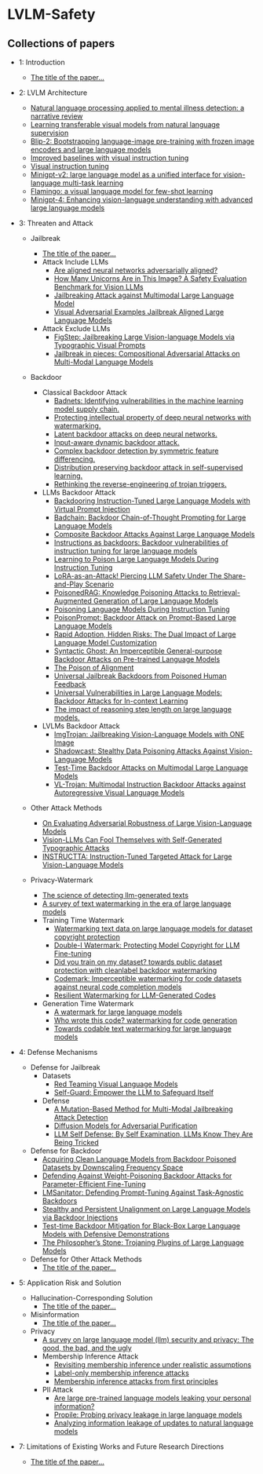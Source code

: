 # LVLM-Safety


## Collections of papers
- 1: Introduction
     - [The title of the paper...](https://arxiv.org/abs/2403.17336)
- 2: LVLM Architecture
     - [Natural language processing applied to mental illness detection: a narrative review](https://www.nature.com/articles/s41746-022-00589-7.)
     - [Learning transferable visual models from natural language supervision](http://proceedings.mlr.press/v139/radford21a)
     - [Blip-2: Bootstrapping language-image pre-training with frozen image encoders and large language models](https://proceedings.mlr.press/v202/li23q.html)
     - [Improved baselines with visual instruction tuning](https://arxiv.org/abs/2310.03744)
     - [Visual instruction tuning](https://proceedings.neurips.cc/paper_files/paper/2023/hash/6dcf277ea32ce3288914faf369fe6de0-Abstract-Conference.html)
     - [Minigpt-v2: large language model as a unified interface for vision-language multi-task learning](https://arxiv.org/abs/2310.09478)
     - [Flamingo: a visual language model for few-shot learning](https://proceedings.neurips.cc/paper_files/paper/2022/hash/960a172bc7fbf0177ccccbb411a7d800-Abstract-Conference.html)
     - [Minigpt-4: Enhancing vision-language understanding with advanced large language models](https://arxiv.org/abs/2304.10592)
- 3: Threaten and Attack
     - Jailbreak
        - [The title of the paper...](https://arxiv.org/abs/2403.17336)
        - Attack Include LLMs
             - [Are aligned neural networks adversarially aligned?](http://arxiv.org/abs/2306.15447)
             - [How Many Unicorns Are in This Image? A Safety Evaluation Benchmark for Vision LLMs](http://arxiv.org/abs/2311.16101)
             - [Jailbreaking Attack against Multimodal Large Language Model](http://arxiv.org/abs/2402.02309)
             - [Visual Adversarial Examples Jailbreak Aligned Large Language Models](http://arxiv.org/abs/2306.13213) 
        - Attack Exclude LLMs
             - [FigStep: Jailbreaking Large Vision-language Models via Typographic Visual Prompts](http://arxiv.org/abs/2311.05608)
             - [Jailbreak in pieces: Compositional Adversarial Attacks on Multi-Modal Language Models](http://arxiv.org/abs/2307.14539) 
    - Backdoor
        - Classical Backdoor Attack
             - [Badnets: Identifying vulnerabilities in the machine learning model supply chain.](https://arxiv.org/abs/1708.06733)
             - [Protecting intellectual property of deep neural networks with watermarking.](https://dl.acm.org/doi/pdf/10.1145/3196494.3196550?casa_token=NFvV7QfCfYwAAAAA:Pt-OhWycRh4T_jvt9nXAIBhDzR57SgqmpKBRSI6VPKshzcGcAKAWSxvFrcmA2XRCvByArKZNdROf)
             - [Latent backdoor attacks on deep neural networks.](https://dl.acm.org/doi/pdf/10.1145/3319535.3354209)
             - [Input-aware dynamic backdoor attack.](https://proceedings.neurips.cc/paper_files/paper/2020/file/234e691320c0ad5b45ee3c96d0d7b8f8-Paper.pdf)
             - [Complex backdoor detection by symmetric feature differencing.](https://openaccess.thecvf.com/content/CVPR2022/papers/Liu_Complex_Backdoor_Detection_by_Symmetric_Feature_Differencing_CVPR_2022_paper.pdf)
             - [Distribution preserving backdoor attack in self-supervised learning.](https://www.computer.org/csdl/proceedings-article/sp/2024/313000a029/1RjEa5rjsHK)
             - [Rethinking the reverse-engineering of trojan triggers.](https://proceedings.neurips.cc/paper_files/paper/2022/file/3f9bf45ea04c98ad7cb857f951f499e2-Paper-Conference.pdf)
        - LLMs Backdoor Attack  
             - [Backdooring Instruction-Tuned Large Language Models with Virtual Prompt Injection](https://openreview.net/pdf?id=A3y6CdiUP5)
             - [Badchain: Backdoor Chain-of-Thought Prompting for Large Language Models](https://arxiv.org/pdf/2401.12242.pdf)
             - [Composite Backdoor Attacks Against Large Language Models](https://arxiv.org/pdf/2310.07676.pdf)
             - [Instructions as backdoors: Backdoor vulnerabilities of instruction tuning for large language models](https://arxiv.org/abs/2403.17336)
             - [Learning to Poison Large Language Models During Instruction Tuning](https://arxiv.org/pdf/2402.13459.pdf)
             - [LoRA-as-an-Attack! Piercing LLM Safety Under The Share-and-Play Scenario](https://openreview.net/pdf?id=EV46z1RKhz3)
             - [PoisonedRAG: Knowledge Poisoning Attacks to Retrieval-Augmented Generation of Large Language Models](https://arxiv.org/pdf/2402.07867.pdf)
             - [Poisoning Language Models During Instruction Tuning](https://proceedings.mlr.press/v202/wan23b/wan23b.pdf)
             - [PoisonPrompt: Backdoor Attack on Prompt-Based Large Language Models](https://arxiv.org/html/2310.12439v2)
             - [Rapid Adoption, Hidden Risks: The Dual Impact of Large Language Model Customization](https://arxiv.org/pdf/2402.09179.pdf)
             - [Syntactic Ghost: An Imperceptible General-purpose Backdoor Attacks on Pre-trained Language Models](https://arxiv.org/pdf/2402.18945.pdf)
             - [The Poison of Alignment](https://arxiv.org/pdf/2308.13449.pdf)
             - [Universal Jailbreak Backdoors from Poisoned Human Feedback](https://arxiv.org/pdf/2311.14455.pdf)
             - [Universal Vulnerabilities in Large Language Models: Backdoor Attacks for In-context Learning](https://www.researchgate.net/profile/Shuai-Zhao-68/publication/377810700_Universal_Vulnerabilities_in_Large_Language_Models_Backdoor_Attacks_for_In-context_Learning/links/65cf68ae476dd15fb33c7a65/Universal-Vulnerabilities-in-Large-Language-Models-Backdoor-Attacks-for-In-context-Learning.pdf)
             - [The impact of reasoning step length on large language models.](https://arxiv.org/pdf/2401.04925.pdf)
         - LVLMs Backdoor Attack
             - [ImgTrojan: Jailbreaking Vision-Language Models with ONE Image](https://arxiv.org/pdf/2403.02910.pdf)
             - [Shadowcast: Stealthy Data Poisoning Attacks Against Vision-Language Models](https://arxiv.org/pdf/2402.06659.pdf)
             - [Test-Time Backdoor Attacks on Multimodal Large Language Models](https://arxiv.org/pdf/2402.08577.pdf)
             - [VL-Trojan: Multimodal Instruction Backdoor Attacks against Autoregressive Visual Language Models
](https://arxiv.org/pdf/2402.13851.pdf)


     - Other Attack Methods
        - [On Evaluating Adversarial Robustness of Large Vision-Language Models](https://arxiv.org/abs/2305.16934.pdf)
        - [Vision-LLMs Can Fool Themselves with Self-Generated Typographic Attacks](https://arxiv.org/pdf/2402.00626.pdf)
        - [INSTRUCTTA: Instruction-Tuned Targeted Attack for Large Vision-Language Models](https://arxiv.org/pdf/2312.01886.pdf)

     - Privacy-Watermark
        - [The science of detecting llm-generated texts](https://arxiv.org/abs/2303.07205)
        - [A survey of text watermarking in the era of large language models](https://arxiv.org/abs/2312.07913)
        - Training Time Watermark
          - [Watermarking text data on large language models for dataset copyright protection](https://arxiv.org/abs/2305.13257)
          - [Double-I Watermark: Protecting Model Copyright for LLM Fine-tuning](https://arxiv.org/abs/2402.14883)
          - [Did you train on my dataset? towards public dataset protection with cleanlabel backdoor watermarking](https://dl.acm.org/doi/abs/10.1145/3606274.3606279?casa_token=XpqF5nSd3KoAAAAA:kaqTQCvLdNFENQCzJ5JClUC1KMM7e-u9ypJ2zNJajucpuTdyXHxNTecaD098g_i6z4NBqYV8LqHYWg4)
          - [Codemark: Imperceptible watermarking for code datasets against neural code completion models](https://dl.acm.org/doi/abs/10.1145/3611643.3616297?casa_token=BRChaVDBIWAAAAAA:0ab9SSFcxWkel3nS0IJ6GlN2jLstk65GV8nzk-yHW5RyKY3wF2V9hQAURB_Plm51LhlePlYDeTQGacs)
          - [Resilient Watermarking for LLM-Generated Codes](https://arxiv.org/abs/2402.07518)
        - Generation Time Watermark
          - [A watermark for large language models](https://proceedings.mlr.press/v202/kirchenbauer23a.html)
          - [Who wrote this code? watermarking for code generation](https://arxiv.org/abs/2305.15060)
          - [Towards codable text watermarking for large language models](https://arxiv.org/abs/2307.15992)
          
          
          
        
- 4: Defense Mechanisms
     - Defense for Jailbreak
       - Datasets
            - [Red Teaming Visual Language Models](http://arxiv.org/abs/2401.12915)
            - [Self-Guard: Empower the LLM to Safeguard Itself](http://arxiv.org/abs/2310.15851)
       - Defense
            - [A Mutation-Based Method for Multi-Modal Jailbreaking Attack Detection](http://arxiv.org/abs/2312.10766)
            - [Diffusion Models for Adversarial Purification](http://arxiv.org/abs/2205.07460)
            - [LLM Self Defense: By Self Examination, LLMs Know They Are Being Tricked](http://arxiv.org/abs/2308.07308)
     - Defense for Backdoor
       - [Acquiring Clean Language Models from Backdoor Poisoned Datasets by Downscaling Frequency Space](https://arxiv.org/pdf/2402.12026.pdf)
       - [Defending Against Weight-Poisoning Backdoor Attacks for Parameter-Efficient Fine-Tuning](https://arxiv.org/pdf/2402.12168.pdf)
       - [LMSanitator: Defending Prompt-Tuning Against Task-Agnostic Backdoors](https://arxiv.org/pdf/2308.13904.pdf)
       - [Stealthy and Persistent Unalignment on Large Language Models via Backdoor Injections](https://arxiv.org/pdf/2312.00027.pdf)
       - [Test-time Backdoor Mitigation for Black-Box Large Language Models with Defensive Demonstrations](https://arxiv.org/pdf/2311.09763.pdf)
       - [The Philosopher’s Stone: Trojaning Plugins of Large Language Models](https://arxiv.org/abs/2312.00374)
     - Defense for Other Attack Methods
       - [The title of the paper...](https://arxiv.org/abs/2403.17336)
- 5: Application Risk and Solution
     - Hallucination-Corresponding Solution
       - [The title of the paper...](https://arxiv.org/abs/2403.17336)
     - Misinformation
       - [The title of the paper...](https://arxiv.org/abs/2403.17336)
     - Privacy
       - [A survey on large language model (llm) security and privacy: The good, the bad, and the ugly](https://www.sciencedirect.com/science/article/pii/S266729522400014X)
       -  Membership Inference Attack
          - [Revisiting membership inference under realistic assumptions](https://arxiv.org/abs/2005.10881)
          - [Label-only membership inference attacks](https://proceedings.mlr.press/v139/choquette-choo21a.html)
          - [Membership inference attacks from first principles](https://ieeexplore.ieee.org/abstract/document/9833649)
       - PII Attack
         - [Are large pre-trained language models leaking your personal information?](https://arxiv.org/abs/2205.12628)
         - [Propile: Probing privacy leakage in large language models](https://proceedings.neurips.cc/paper_files/paper/2023/hash/420678bb4c8251ab30e765bc27c3b047-Abstract-Conference.html)
         - [Analyzing information leakage of updates to natural language models](https://dl.acm.org/doi/abs/10.1145/3372297.3417880?casa_token=Q707t7Q5ji0AAAAA:QV3IjXpYsBdoKowpoy7sEQ1C1vClzTn33EHHwaB0ZefMMgdWu1B327asJnDNDdoUtrkiPcz-HDno9qU)
         

- 7: Limitations of Existing Works and Future Research Directions
    - [The title of the paper...](https://arxiv.org/abs/2403.17336)
       
